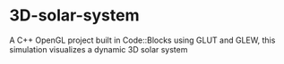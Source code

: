 # 3D-solar-system
A C++ OpenGL project built in Code::Blocks using GLUT and GLEW, this simulation visualizes a dynamic 3D solar system
